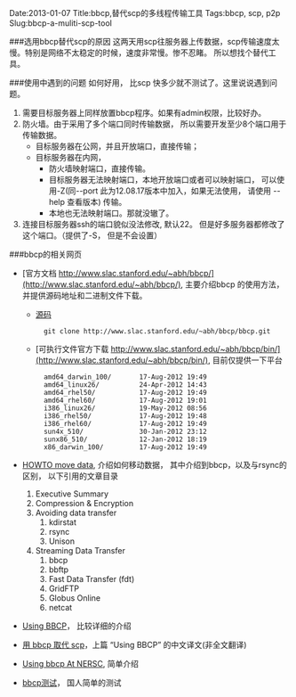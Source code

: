 Date:2013-01-07
Title:bbcp,替代scp的多线程传输工具
Tags:bbcp, scp, p2p
Slug:bbcp-a-muliti-scp-tool

###选用bbcp替代scp的原因
这两天用scp往服务器上传数据，scp传输速度太慢。特别是网络不太稳定的时候，速度非常慢。惨不忍睹。
所以想找个替代工具。

###使用中遇到的问题
如何好用， 比scp 快多少就不测试了。这里说说遇到问题。

1. 需要目标服务器上同样放置bbcp程序。如果有admin权限，比较好办。
2. 防火墙。由于采用了多个端口同时传输数据， 所以需要开发至少8个端口用于传输数据。
    - 目标服务器在公网，并且开放端口，直接传输；
    - 目标服务器在内网，
        - 防火墙映射端口，直接传输。
        - 目标服务器无法映射端口，本地开放端口或者可以映射端口， 可以使用-Z(同--port 此为12.08.17版本中加入，如果无法使用， 请使用 --help 查看版本) 传输。
        - 本地也无法映射端口。那就没辙了。
3. 连接目标服务器ssh的端口貌似没法修改, 默认22。 但是好多服务器都修改了这个端口。（提供了-S， 但是不会设置）

###bbcp的相关网页
- [官方文档 http://www.slac.stanford.edu/~abh/bbcp/](http://www.slac.stanford.edu/~abh/bbcp/), 主要介绍bbcp 的使用方法，并提供源码地址和二进制文件下载。
    - [源码](http://www.slac.stanford.edu/~abh/bbcp/bbcp.git)

            git clone http://www.slac.stanford.edu/~abh/bbcp/bbcp.git

    - [可执行文件官方下载 http://www.slac.stanford.edu/~abh/bbcp/bin/](http://www.slac.stanford.edu/~abh/bbcp/bin/), 目前仅提供一下平台

            amd64_darwin_100/       17-Aug-2012 19:49
            amd64_linux26/          24-Apr-2012 14:43
            amd64_rhel50/           17-Aug-2012 19:49
            amd64_rhel60/           17-Aug-2012 19:01
            i386_linux26/           19-May-2012 08:56
            i386_rhel50/            17-Aug-2012 19:48
            i386_rhel60/            17-Aug-2012 19:49
            sun4x_510/              30-Jan-2012 23:12
            sunx86_510/             12-Jan-2012 18:19
            x86_darwin_100/         17-Aug-2012 19:49

- [HOWTO move data](http://moo.nac.uci.edu/~hjm/HOWTO_move_data.html), 介绍如何移动数据， 其中介绍到bbcp，以及与rsync的区别， 以下引用的文章目录
    1. Executive Summary
    2. Compression & Encryption
    3. Avoiding data transfer
        1. kdirstat
        2. rsync
        3. Unison
    4. Streaming Data Transfer
        1. bbcp
        2. bbftp
        3. Fast Data Transfer (fdt)
        4. GridFTP
        5. Globus Online
        6. netcat

- [Using BBCP](http://pcbunn.cithep.caltech.edu/bbcp/using_bbcp.htm)， 比较详细的介绍
- [用 bbcp 取代 scp](http://imysql.cn/2008_12_08_using_bbcp_instead_scp)，上篇 “Using BBCP” 的中文译文(非全文翻译)
- [Using bbcp At NERSC](http://www.nersc.gov/users/data-and-networking/transferring-data/bbcp/), 简单介绍
- [bbcp测试](http://hutong236.i.sohu.com/blog/view/212355791.htm)， 国人简单的测试



